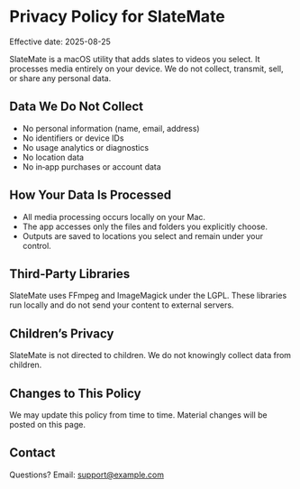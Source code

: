 # Privacy Policy for SlateMate
Effective date: 2025-08-25

SlateMate is a macOS utility that adds slates to videos you select. It processes media entirely on your device. We do not collect, transmit, sell, or share any personal data.

## Data We Do Not Collect
- No personal information (name, email, address)
- No identifiers or device IDs
- No usage analytics or diagnostics
- No location data
- No in‑app purchases or account data

## How Your Data Is Processed
- All media processing occurs locally on your Mac.
- The app accesses only the files and folders you explicitly choose.
- Outputs are saved to locations you select and remain under your control.

## Third‑Party Libraries
SlateMate uses FFmpeg and ImageMagick under the LGPL. These libraries run locally and do not send your content to external servers.

## Children’s Privacy
SlateMate is not directed to children. We do not knowingly collect data from children.

## Changes to This Policy
We may update this policy from time to time. Material changes will be posted on this page.

## Contact
Questions? Email: support@example.com
